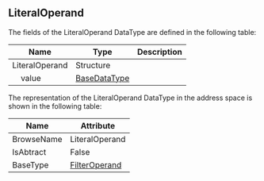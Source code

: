 <!-- datatype -->
## LiteralOperand
<!-- end of description -->
The fields of the LiteralOperand DataType are defined in the following table:  

|Name|Type|Description|
|---|---|---|
|LiteralOperand|Structure||
|&nbsp;&nbsp;&nbsp;&nbsp;value|[BaseDataType](../../../Part3/DataTypes/BaseDataType/readme.md)||

The representation of the LiteralOperand DataType in the address space is shown in the following table:  

|Name|Attribute|
|---|---|
|BrowseName|LiteralOperand|
|IsAbtract|False|
|BaseType|[FilterOperand](../../../Part4/DataTypes/FilterOperand/readme.md)|

